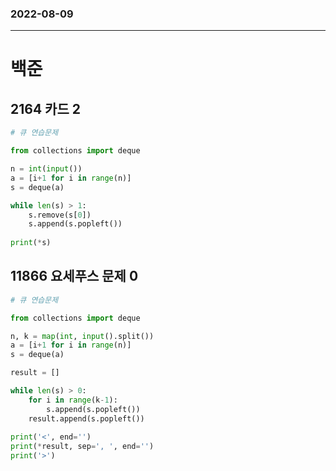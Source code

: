 ### 2022-08-09
--------------------
# 백준

## 2164 카드 2

```python
# 큐 연습문제

from collections import deque

n = int(input())
a = [i+1 for i in range(n)]
s = deque(a)

while len(s) > 1:
    s.remove(s[0])
    s.append(s.popleft())
    
print(*s)
```

## 11866 요세푸스 문제 0 

```python
# 큐 연습문제

from collections import deque

n, k = map(int, input().split())
a = [i+1 for i in range(n)]
s = deque(a)

result = []

while len(s) > 0:
    for i in range(k-1):
        s.append(s.popleft())
    result.append(s.popleft())
    
print('<', end='')
print(*result, sep=', ', end='')
print('>')

```